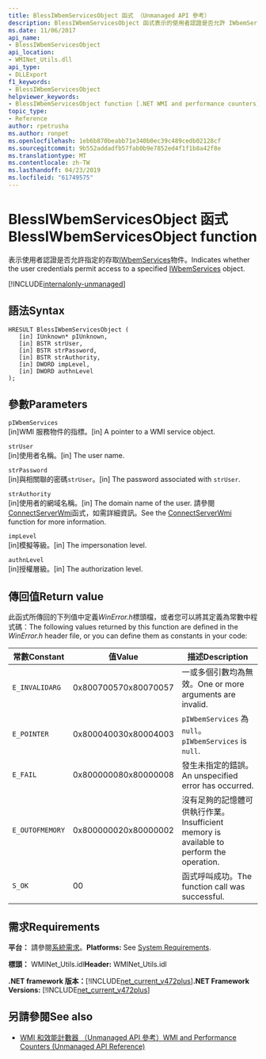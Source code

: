 ```yaml
---
title: BlessIWbemServicesObject 函式 （Unmanaged API 參考）
description: BlessIWbemServicesObject 函式表示的使用者認證是否允許 IWbemServices 物件的存取權
ms.date: 11/06/2017
api_name:
- BlessIWbemServicesObject
api_location:
- WMINet_Utils.dll
api_type:
- DLLExport
f1_keywords:
- BlessIWbemServicesObject
helpviewer_keywords:
- BlessIWbemServicesObject function [.NET WMI and performance counters]
topic_type:
- Reference
author: rpetrusha
ms.author: ronpet
ms.openlocfilehash: 1eb6b870beabb71e340b0ec39c489cedb02128cf
ms.sourcegitcommit: 9b552addadfb57fab0b9e7852ed4f1f1b8a42f8e
ms.translationtype: MT
ms.contentlocale: zh-TW
ms.lasthandoff: 04/23/2019
ms.locfileid: "61749575"
---
```

# <a name="blessiwbemservicesobject-function"></a><span data-ttu-id="c17e9-103">BlessIWbemServicesObject 函式</span><span class="sxs-lookup"><span data-stu-id="c17e9-103">BlessIWbemServicesObject function</span></span>
<span data-ttu-id="c17e9-104">表示使用者認證是否允許指定的存取[IWbemServices](/windows/desktop/api/wbemcli/nn-wbemcli-iwbemservices)物件。</span><span class="sxs-lookup"><span data-stu-id="c17e9-104">Indicates whether the user credentials permit access to a specified [IWbemServices](/windows/desktop/api/wbemcli/nn-wbemcli-iwbemservices) object.</span></span> 

[!INCLUDE[internalonly-unmanaged](../../../../includes/internalonly-unmanaged.md)]

## <a name="syntax"></a><span data-ttu-id="c17e9-105">語法</span><span class="sxs-lookup"><span data-stu-id="c17e9-105">Syntax</span></span>

```
HRESULT BlessIWbemServicesObject (
   [in] IUnknown* pIUnknown,
   [in] BSTR strUser, 
   [in] BSTR strPassword, 
   [in] BSTR strAuthority, 
   [in] DWORD impLevel, 
   [in] DWORD authnLevel
);
```

## <a name="parameters"></a><span data-ttu-id="c17e9-106">參數</span><span class="sxs-lookup"><span data-stu-id="c17e9-106">Parameters</span></span>

`pIWbemServices`\
<span data-ttu-id="c17e9-107">[in]WMI 服務物件的指標。</span><span class="sxs-lookup"><span data-stu-id="c17e9-107">[in] A pointer to a WMI service object.</span></span>

`strUser`\
<span data-ttu-id="c17e9-108">[in]使用者名稱。</span><span class="sxs-lookup"><span data-stu-id="c17e9-108">[in] The user name.</span></span>

`strPassword`\
<span data-ttu-id="c17e9-109">[in]與相關聯的密碼`strUser`。</span><span class="sxs-lookup"><span data-stu-id="c17e9-109">[in] The password associated with `strUser`.</span></span>

`strAuthority`\
<span data-ttu-id="c17e9-110">[in]使用者的網域名稱。</span><span class="sxs-lookup"><span data-stu-id="c17e9-110">[in] The domain name of the user.</span></span> <span data-ttu-id="c17e9-111">請參閱[ConnectServerWmi](connectserverwmi.md)函式，如需詳細資訊。</span><span class="sxs-lookup"><span data-stu-id="c17e9-111">See the [ConnectServerWmi](connectserverwmi.md) function for more information.</span></span>

`impLevel`\
<span data-ttu-id="c17e9-112">[in]模擬等級。</span><span class="sxs-lookup"><span data-stu-id="c17e9-112">[in] The impersonation level.</span></span>

`authnLevel`\
<span data-ttu-id="c17e9-113">[in]授權層級。</span><span class="sxs-lookup"><span data-stu-id="c17e9-113">[in] The authorization level.</span></span>

## <a name="return-value"></a><span data-ttu-id="c17e9-114">傳回值</span><span class="sxs-lookup"><span data-stu-id="c17e9-114">Return value</span></span>

<span data-ttu-id="c17e9-115">此函式所傳回的下列值中定義*WinError.h*標頭檔，或者您可以將其定義為常數中程式碼：</span><span class="sxs-lookup"><span data-stu-id="c17e9-115">The following values returned by this function are defined in the *WinError.h* header file, or you can define them as constants in your code:</span></span>

|<span data-ttu-id="c17e9-116">常數</span><span class="sxs-lookup"><span data-stu-id="c17e9-116">Constant</span></span>  |<span data-ttu-id="c17e9-117">值</span><span class="sxs-lookup"><span data-stu-id="c17e9-117">Value</span></span>  |<span data-ttu-id="c17e9-118">描述</span><span class="sxs-lookup"><span data-stu-id="c17e9-118">Description</span></span>  |
|---------|---------|---------|
| `E_INVALIDARG` | <span data-ttu-id="c17e9-119">0x80070057</span><span class="sxs-lookup"><span data-stu-id="c17e9-119">0x80070057</span></span> | <span data-ttu-id="c17e9-120">一或多個引數均為無效。</span><span class="sxs-lookup"><span data-stu-id="c17e9-120">One or more arguments are invalid.</span></span> |
| `E_POINTER` | <span data-ttu-id="c17e9-121">0x80004003</span><span class="sxs-lookup"><span data-stu-id="c17e9-121">0x80004003</span></span> | <span data-ttu-id="c17e9-122">`pIWbemServices` 為 `null`。</span><span class="sxs-lookup"><span data-stu-id="c17e9-122">`pIWbemServices` is `null`.</span></span> | 
| `E_FAIL` | <span data-ttu-id="c17e9-123">0x80000008</span><span class="sxs-lookup"><span data-stu-id="c17e9-123">0x80000008</span></span> | <span data-ttu-id="c17e9-124">發生未指定的錯誤。</span><span class="sxs-lookup"><span data-stu-id="c17e9-124">An unspecified error has occurred.</span></span> |
| `E_OUTOFMEMORY` | <span data-ttu-id="c17e9-125">0x80000002</span><span class="sxs-lookup"><span data-stu-id="c17e9-125">0x80000002</span></span> | <span data-ttu-id="c17e9-126">沒有足夠的記憶體可供執行作業。</span><span class="sxs-lookup"><span data-stu-id="c17e9-126">Insufficient memory is available to perform the operation.</span></span> | 
| `S_OK` | <span data-ttu-id="c17e9-127">0</span><span class="sxs-lookup"><span data-stu-id="c17e9-127">0</span></span> | <span data-ttu-id="c17e9-128">函式呼叫成功。</span><span class="sxs-lookup"><span data-stu-id="c17e9-128">The function call was successful.</span></span> | 

## <a name="requirements"></a><span data-ttu-id="c17e9-129">需求</span><span class="sxs-lookup"><span data-stu-id="c17e9-129">Requirements</span></span>

 <span data-ttu-id="c17e9-130">**平台：** 請參閱[系統需求](../../../../docs/framework/get-started/system-requirements.md)。</span><span class="sxs-lookup"><span data-stu-id="c17e9-130">**Platforms:** See [System Requirements](../../../../docs/framework/get-started/system-requirements.md).</span></span>

 <span data-ttu-id="c17e9-131">**標頭：** WMINet_Utils.idl</span><span class="sxs-lookup"><span data-stu-id="c17e9-131">**Header:** WMINet_Utils.idl</span></span>

 <span data-ttu-id="c17e9-132">**.NET framework 版本：**[!INCLUDE[net_current_v472plus](../../../../includes/net-current-v472plus.md)]</span><span class="sxs-lookup"><span data-stu-id="c17e9-132">**.NET Framework Versions:** [!INCLUDE[net_current_v472plus](../../../../includes/net-current-v472plus.md)]</span></span>

## <a name="see-also"></a><span data-ttu-id="c17e9-133">另請參閱</span><span class="sxs-lookup"><span data-stu-id="c17e9-133">See also</span></span>

- [<span data-ttu-id="c17e9-134">WMI 和效能計數器 （Unmanaged API 參考）</span><span class="sxs-lookup"><span data-stu-id="c17e9-134">WMI and Performance Counters (Unmanaged API Reference)</span></span>](index.md)